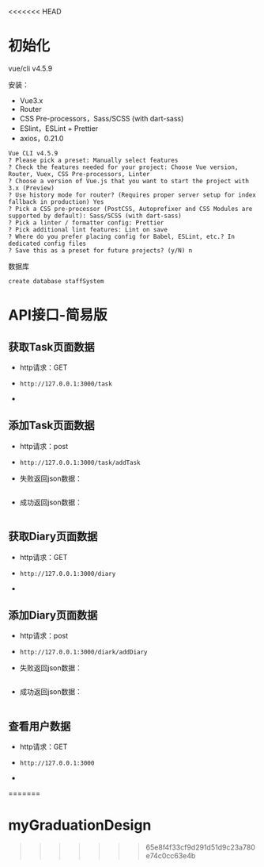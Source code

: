 <<<<<<< HEAD
# 初始化

vue/cli v4.5.9

安装：

- Vue3.x
- Router
- CSS Pre-processors，Sass/SCSS (with dart-sass)
- ESlint，ESLint + Prettier
- axios，0.21.0

```
Vue CLI v4.5.9
? Please pick a preset: Manually select features
? Check the features needed for your project: Choose Vue version, Router, Vuex, CSS Pre-processors, Linter
? Choose a version of Vue.js that you want to start the project with 3.x (Preview)
? Use history mode for router? (Requires proper server setup for index fallback in production) Yes
? Pick a CSS pre-processor (PostCSS, Autoprefixer and CSS Modules are supported by default): Sass/SCSS (with dart-sass)
? Pick a linter / formatter config: Prettier
? Pick additional lint features: Lint on save
? Where do you prefer placing config for Babel, ESLint, etc.? In dedicated config files
? Save this as a preset for future projects? (y/N) n
```



数据库

```mysql
create database staffSystem
```





# API接口-简易版

## 获取Task页面数据

- http请求：GET

- ```
  http://127.0.0.1:3000/task
  ```

- ```json
  
  ```



## 添加Task页面数据

- http请求：post

- ```
  http://127.0.0.1:3000/task/addTask
  ```

- 失败返回json数据：

  ```json
  
  ```
  

  
- 成功返回json数据：

  ```json
  
  ```
  


## 获取Diary页面数据

- http请求：GET

- ```
  http://127.0.0.1:3000/diary
  ```

- ```json
  
  ```



## 添加Diary页面数据

- http请求：post

- ```
  http://127.0.0.1:3000/diark/addDiary
  ```

- 失败返回json数据：

  ```json
  
  ```
  

  
- 成功返回json数据：

  ```json
  
  ```
  


## 查看用户数据

- http请求：GET

- ```
  http://127.0.0.1:3000
  ```

- ```json
  
  ```

=======
# myGraduationDesign
>>>>>>> 65e8f4f33cf9d291d51d9c23a780e74c0cc63e4b
